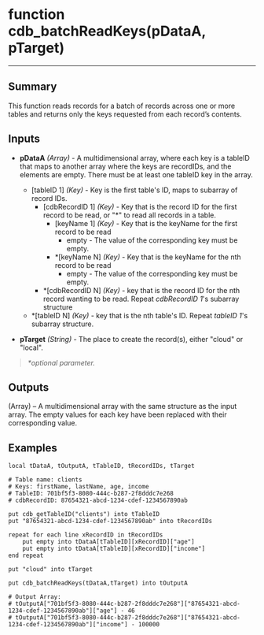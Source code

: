 # function cdb_batchReadKeys(pDataA, pTarget)
---
## Summary
This function reads records for a batch of records across one or more tables and returns only the keys requested from each record’s contents.

## Inputs
* **pDataA** *(Array)* - A multidimensional array, where each key is a tableID that maps to another array where the keys are recordIDs, and the elements are empty. There must be at least one tableID key in the array.
    * [tableID 1] *(Key)* - Key is the first table's ID, maps to subarray of record IDs.
    	* [cdbRecordID 1] *(Key)* - Key that is the record ID for the first record to be read, or "*" to read all records in a table.
	    	* [keyName 1] *(Key)* - Key that is the keyName for the first record to be read
				* empty - The value of the corresponding key must be empty.
			* \*[keyName N] *(Key)* - Key that is the keyName for the nth record to be read
				* empty - The value of the corresponding key must be empty.
    	* \*[cdbRecordID N] *(Key)* - key that is the record ID for the nth record wanting to be read. Repeat *cdbRecordID 1*'s subarray structure
    * \*[tableID N] *(Key)* - key that is the nth table's ID. Repeat *tableID 1*'s subarray structure.

* **pTarget** *(String)* - The place to create the record(s), either "cloud" or "local".

> _*optional parameter._

## Outputs
(Array) – A multidimensional array with the same structure as the input array. The empty values for each key have been replaced with their corresponding value.

## Examples
```
local tDataA, tOutputA, tTableID, tRecordIDs, tTarget

# Table name: clients
# Keys: firstName, lastName, age, income
# TableID: 701bf5f3-8080-444c-b287-2f8dddc7e268
# cdbRecordID: 87654321-abcd-1234-cdef-1234567890ab

put cdb_getTableID("clients") into tTableID
put "87654321-abcd-1234-cdef-1234567890ab" into tRecordIDs

repeat for each line xRecordID in tRecordIDs
	put empty into tDataA[tTableID][xRecordID]["age"]
	put empty into tDataA[tTableID][xRecordID]["income"]
end repeat

put "cloud" into tTarget
     
put cdb_batchReadKeys(tDataA,tTarget) into tOutputA

# Output Array: 
# tOutputA["701bf5f3-8080-444c-b287-2f8dddc7e268"]["87654321-abcd-1234-cdef-1234567890ab"]["age"] - 46
# tOutputA["701bf5f3-8080-444c-b287-2f8dddc7e268"]["87654321-abcd-1234-cdef-1234567890ab"]["income"] - 100000
```
